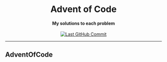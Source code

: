 <!-- markdownlint-disable MD033 MD013 -->
<h1 align="center">
    <br>
        Advent of Code
    <br>
</h1>
<h4 align="center">
    My solutions to each problem
</h4>
<p align="center">
    <a href="https://github.com/MNThomson/AdventOfCode/commits">
        <img
            src="https://img.shields.io/github/last-commit/MNThomson/AdventOfCode?style=for-the-badge"
            alt="Last GitHub Commit"
        >
    </a>
</p>
<!-- markdownlint-enable -->

---

<!-- markdownlint-disable-next-line MD002 -->

## AdventOfCode
